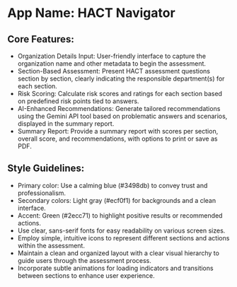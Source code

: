 # **App Name**: HACT Navigator

## Core Features:

- Organization Details Input: User-friendly interface to capture the organization name and other metadata to begin the assessment.
- Section-Based Assessment: Present HACT assessment questions section by section, clearly indicating the responsible department(s) for each section.
- Risk Scoring: Calculate risk scores and ratings for each section based on predefined risk points tied to answers.
- AI-Enhanced Recommendations: Generate tailored recommendations using the Gemini API tool based on problematic answers and scenarios, displayed in the summary report.
- Summary Report: Provide a summary report with scores per section, overall score, and recommendations, with options to print or save as PDF.

## Style Guidelines:

- Primary color: Use a calming blue (#3498db) to convey trust and professionalism.
- Secondary colors: Light gray (#ecf0f1) for backgrounds and a clean interface.
- Accent: Green (#2ecc71) to highlight positive results or recommended actions.
- Use clear, sans-serif fonts for easy readability on various screen sizes.
- Employ simple, intuitive icons to represent different sections and actions within the assessment.
- Maintain a clean and organized layout with a clear visual hierarchy to guide users through the assessment process.
- Incorporate subtle animations for loading indicators and transitions between sections to enhance user experience.
